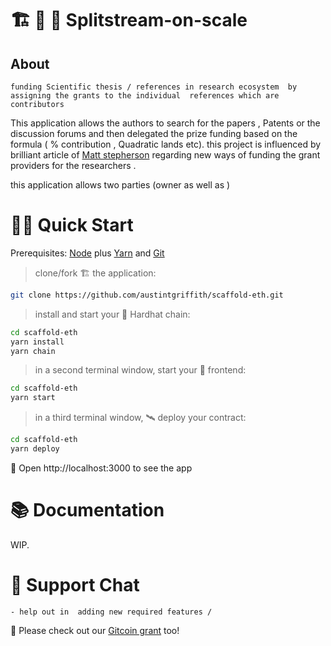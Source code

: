 # 🏗 🧪 💸  Splitstream-on-scale

## About 

`funding Scientific thesis / references in research ecosystem  by assigning the grants to the individual  references which are contributors `


This application  allows the authors to search for the papers , Patents or the discussion forums and then  delegated the prize funding based on the formula ( % contribution , Quadratic lands etc).
this project is influenced  by brilliant article of [Matt stepherson](https://s.mirror.xyz/) regarding new ways of funding the grant providers for the researchers . 

this application allows two parties (owner as well as )


# 🏄‍♂️ Quick Start

Prerequisites: [Node](https://nodejs.org/en/download/) plus [Yarn](https://classic.yarnpkg.com/en/docs/install/) and [Git](https://git-scm.com/downloads)

> clone/fork 🏗  the application:

```bash
git clone https://github.com/austintgriffith/scaffold-eth.git
```

> install and start your 👷‍ Hardhat chain:

```bash
cd scaffold-eth
yarn install
yarn chain
```

> in a second terminal window, start your 📱 frontend:

```bash
cd scaffold-eth
yarn start
```

> in a third terminal window, 🛰 deploy your contract:

```bash
cd scaffold-eth
yarn deploy
```


📱 Open http://localhost:3000 to see the app

# 📚 Documentation

WIP. 

# 💬 Support Chat
    - help out in  adding new required features /  



🙏 Please check out our [Gitcoin grant](https://gitcoin.co/grants/2851/scaffold-eth) too!
